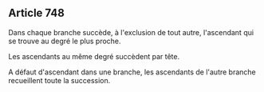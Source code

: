 Article 748
----
Dans chaque branche succède, à l'exclusion de tout autre, l'ascendant qui se
trouve au degré le plus proche.

Les ascendants au même degré succèdent par tête.

A défaut d'ascendant dans une branche, les ascendants de l'autre branche
recueillent toute la succession.
